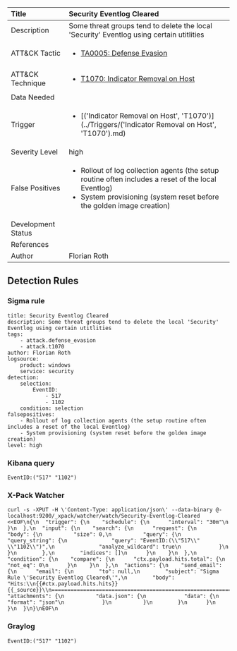 | Title                | Security Eventlog Cleared                                                                                                                                                 |
|:---------------------|:------------------------------------------------------------------------------------------------------------------------------------------------------------|
| Description          | Some threat groups tend to delete the local 'Security' Eventlog using certain utitlities                                                                                                                                           |
| ATT&amp;CK Tactic    | <ul><li>[TA0005: Defense Evasion](https://attack.mitre.org/tactics/TA0005)</li></ul>  |
| ATT&amp;CK Technique | <ul><li>[T1070: Indicator Removal on Host](https://attack.mitre.org/tactics/T1070)</li></ul>                             |
| Data Needed          | <ul></ul>                                                         |
| Trigger              | <ul><li>[('Indicator Removal on Host', 'T1070')](../Triggers/('Indicator Removal on Host', 'T1070').md)</li></ul>  |
| Severity Level       | high                                                                                                                                                 |
| False Positives      | <ul><li>Rollout of log collection agents (the setup routine often includes a reset of the local Eventlog)</li><li>System provisioning (system reset before the golden image creation)</li></ul>                                                                  |
| Development Status   |                                                                                                                                                 |
| References           | <ul></ul>                                                          |
| Author               | Florian Roth                                                                                                                                                |


## Detection Rules

### Sigma rule

```
title: Security Eventlog Cleared
description: Some threat groups tend to delete the local 'Security' Eventlog using certain utitlities
tags:
    - attack.defense_evasion
    - attack.t1070
author: Florian Roth
logsource:
    product: windows
    service: security
detection:
    selection:
        EventID:
            - 517
            - 1102
    condition: selection
falsepositives:
    - Rollout of log collection agents (the setup routine often includes a reset of the local Eventlog)
    - System provisioning (system reset before the golden image creation)
level: high

```





### Kibana query

```
EventID:("517" "1102")
```





### X-Pack Watcher

```
curl -s -XPUT -H \'Content-Type: application/json\' --data-binary @- localhost:9200/_xpack/watcher/watch/Security-Eventlog-Cleared <<EOF\n{\n  "trigger": {\n    "schedule": {\n      "interval": "30m"\n    }\n  },\n  "input": {\n    "search": {\n      "request": {\n        "body": {\n          "size": 0,\n          "query": {\n            "query_string": {\n              "query": "EventID:(\\"517\\" \\"1102\\")",\n              "analyze_wildcard": true\n            }\n          }\n        },\n        "indices": []\n      }\n    }\n  },\n  "condition": {\n    "compare": {\n      "ctx.payload.hits.total": {\n        "not_eq": 0\n      }\n    }\n  },\n  "actions": {\n    "send_email": {\n      "email": {\n        "to": null,\n        "subject": "Sigma Rule \'Security Eventlog Cleared\'",\n        "body": "Hits:\\n{{#ctx.payload.hits.hits}}{{_source}}\\n================================================================================\\n{{/ctx.payload.hits.hits}}",\n        "attachments": {\n          "data.json": {\n            "data": {\n              "format": "json"\n            }\n          }\n        }\n      }\n    }\n  }\n}\nEOF\n
```





### Graylog

```
EventID:("517" "1102")
```

